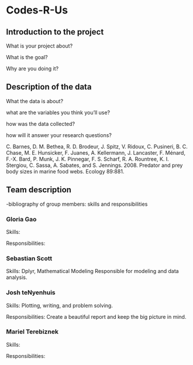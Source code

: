# Codes-R-Us

## Introduction to the project

What is your project about?

What is the goal?

Why are you doing it?


## Description of the data

What the data is about?

what are the variables you think you’ll use?

how was the data collected?

how will it answer your research questions?

C. Barnes, D. M. Bethea, R. D. Brodeur, J. Spitz, V. Ridoux, C. Pusineri, B. C. Chase, M. E. Hunsicker, F. Juanes, A. Kellermann, J. Lancaster, F. Ménard, F.-X. Bard, P. Munk, J. K. Pinnegar, F. S. Scharf, R. A. Rountree, K. I. Stergiou, C. Sassa, A. Sabates, and S. Jennings. 2008. Predator and prey body sizes in marine food webs. Ecology 89:881.

## Team description
-bibliography of group members:  skills and responsibilities
### Gloria Gao

Skills:

Responsibilities:

### Sebastian Scott

Skills: Dplyr, Mathematical Modeling
Responsible for modeling and data analysis. 

### Josh teNyenhuis

Skills: Plotting, writing, and problem solving.

Responsibilities: Create a beautiful report and keep the big picture in mind.

### Mariel Terebiznek

Skills:

Responsibilities:
